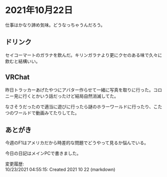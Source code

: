 # 2021年10月22日

仕事はかなり諦め気味。どうなっちゃうんだろう。

## ドリンク

セイコーマートのガラナを飲んだ。キリンガラナより更にクセのある味で久々に飲むと結構いい。

## VRChat

昨日トラッカーあげたやつにアバター作らせて一緒に写真を取りに行った。コロニー見に行くとかいう話だったけど結局自然消滅してた。

なさそうだったので適当に遊びに行ったら謎のホラーワールドに行ったり、こたつのワールドで動画みてたりしてた。

## あとがき

今週のF1はアメリカだから時差的な問題でどうやって見るか悩んでいる。

今日の日記はメインPCで書きました。

変更履歴:  
10/23/2021 04:55:15: Created 2021 10 22 (markdown)  

